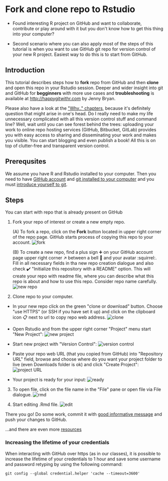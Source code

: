 # Fork and clone repo to Rstudio

- Found interesting R project on GitHub and want to collaborate, contribute or play around with it but you don't know how to get this thing into your computer?

- Second scenario where you can also apply most of the steps of this tutorial is when you want to use GitHub git repo for version control of your new R project. Easiest way to do this is to start from GitHub.


## Introduction
This tutorial describes steps how to **fork** repo from GitHub and then **clone** and open this repo in your Rstudio session.
Deeper and wider insight into git and GitHub for **begginners** with more use cases and **troubleshooting** is available at http://happygitwithr.com by Jenny Bryan. 

Please also have a look at the ["Why.." chapters](http://happygitwithr.com/big-picture.html#why-git), because it's definitely question that might arise in one's head. Do I really need to make my life unnecessary complicated with all this version control stuff and command line? Well, wait until you can see forest behind the trees: uploading your work to online repo hosting services (GitHub, Bitbucket, GitLab) provides you with easy access to sharing and disseminating your work and makes you visible. You can start blogging and even publish a book! All this is on top of clutter-free and transparent version control.

## Prerequsites
We assume you have R and Rstudio installed to your computer. Then you need to have [GitHub account](http://happygitwithr.com/github-acct.html) and [git installed to your computer](http://happygitwithr.com/install-git.html) and you must [introduce yourself to git](http://happygitwithr.com/hello-git.html).


## Steps
You can start with repo that is already present on GitHub

1. Fork your repo of interest or create a new empty repo.

      (A) To fork a repo, click on the **Fork** button located in upper right corner of the repo page. GitHub starts process of copying this repo to your account.
![fork](img/github-fork.png)

      (B) To create a new repo, find a plus sign :heavy_plus_sign: on your GitHub account page upper right corner :arrow_upper_right: between a bell :bell: and your avatar :squirrel:. Fill in all necessary fields in tha new repo creation dialogue and also check :heavy_check_mark: "Initialize this repository with a README" option. This will create your repo with readme file, where you can describe what this repo is about and how to use this repo. Consider repo name carefully.
![new repo](img/github-new-repo.png)

2. Clone repo to your computer. 

  - In your new repo click on the green "clone or download" button. Choose "use HTTPS" (or SSH if you have set it up) and click on the clipboard icon :clipboard: next to url to copy repo web address.
  ![clone](img/github-clone-https.png)

  - Open Rstudio and from the upper right corner "Project" menu start "New Project":
  ![new project](img/rstudio-create-new-project.png)
  
  - Start new project with "Version Control":
  ![version control](img/rstudio-version-control.png)
  
  - Paste your repo web URL (that you copied from GitHub) into "Repository URL" field, browse and choose where do you want your project folder to live (even Downloads folder is ok) and click "Create Project":
  ![project URL](img/rstudio-create-project.png)
  
  - Your project is ready for your input:
  ![ready](img/rstudio-project-ready.png)
  
3. To open file, click on the file name in the "File" pane or open file via File dialogue.
  ![rmd](img/rstudio-open-rmd.png)

4. Start editing .Rmd file. 
  ![edit](img/rstudio-start-editing.png)
  
There you go! Do some work, commit it with [good informative message](https://chris.beams.io/posts/git-commit/) and push your changes to GitHub.

...and there are even more [resources](https://maraaverick.rbind.io/2017/12/git-guides/)


### Increasing the lifetime of your credentials
When interacting with GitHub over https (as in our classes), it is possible to increase the lifetime of your credentials to 1 hour and save some username and password retyping by using the following command:

```
git config --global credential.helper 'cache --timeout=3600'
```





